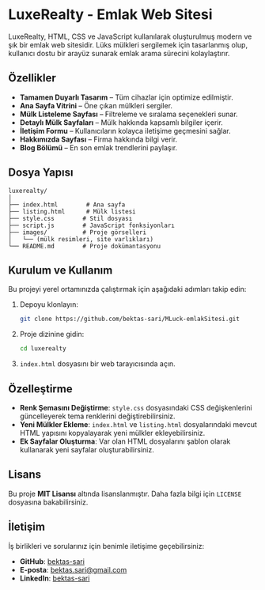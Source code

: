# LuxeRealty - Emlak Web Sitesi

LuxeRealty, HTML, CSS ve JavaScript kullanılarak oluşturulmuş modern ve şık bir emlak web sitesidir. Lüks mülkleri sergilemek için tasarlanmış olup, kullanıcı dostu bir arayüz sunarak emlak arama sürecini kolaylaştırır.

## Özellikler
- **Tamamen Duyarlı Tasarım** – Tüm cihazlar için optimize edilmiştir.
- **Ana Sayfa Vitrini** – Öne çıkan mülkleri sergiler.
- **Mülk Listeleme Sayfası** – Filtreleme ve sıralama seçenekleri sunar.
- **Detaylı Mülk Sayfaları** – Mülk hakkında kapsamlı bilgiler içerir.
- **İletişim Formu** – Kullanıcıların kolayca iletişime geçmesini sağlar.
- **Hakkımızda Sayfası** – Firma hakkında bilgi verir.
- **Blog Bölümü** – En son emlak trendlerini paylaşır.

## Dosya Yapısı
```
luxerealty/
│
├── index.html        # Ana sayfa
├── listing.html      # Mülk listesi
├── style.css        # Stil dosyası
├── script.js        # JavaScript fonksiyonları
├── images/          # Proje görselleri
│   └── (mülk resimleri, site varlıkları)
└── README.md        # Proje dokümantasyonu
```

## Kurulum ve Kullanım
Bu projeyi yerel ortamınızda çalıştırmak için aşağıdaki adımları takip edin:

1. Depoyu klonlayın:
   ```bash
   git clone https://github.com/bektas-sari/MLuck-emlakSitesi.git
   ```
2. Proje dizinine gidin:
   ```bash
   cd luxerealty
   ```
3. `index.html` dosyasını bir web tarayıcısında açın.

## Özelleştirme
- **Renk Şemasını Değiştirme**: `style.css` dosyasındaki CSS değişkenlerini güncelleyerek tema renklerini değiştirebilirsiniz.
- **Yeni Mülkler Ekleme**: `index.html` ve `listing.html` dosyalarındaki mevcut HTML yapısını kopyalayarak yeni mülkler ekleyebilirsiniz.
- **Ek Sayfalar Oluşturma**: Var olan HTML dosyalarını şablon olarak kullanarak yeni sayfalar oluşturabilirsiniz.

## Lisans
Bu proje **MIT Lisansı** altında lisanslanmıştır. Daha fazla bilgi için `LICENSE` dosyasına bakabilirsiniz.

## İletişim
İş birlikleri ve sorularınız için benimle iletişime geçebilirsiniz:
- **GitHub**: [bektas-sari](https://github.com/bektas-sari)
- **E-posta**: bektas.sari@gmail.com
- **LinkedIn**: [bektas-sari](https://www.linkedin.com/in/bektas-sari)


